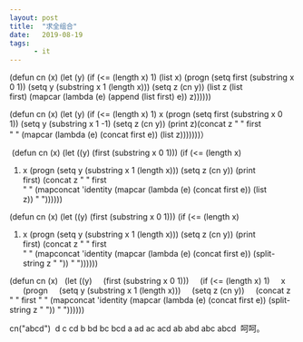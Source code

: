 ```yaml
---
layout: post
title:  "求全组合"
date:   2019-08-19
tags:
      - it
---
```



(defun cn (x) (let (y) (if (\<= (length x) 1) (list x) (progn (setq
first (substring x 0 1)) (setq y (substring x 1 (length x))) (setq z (cn
y)) (list z (list first) (mapcar (lambda (e) (append (list first) e))
z))))))



(defun cn (x) (let (y) (if (\<= (length x) 1) x (progn (setq first
(substring x 0 1)) (setq y (substring x 1 -1) (setq z (cn y)) (print
z)(concat z \" \" first \" \" (mapcar (lambda (e) (concat first
e)) (list z)))))))）



 (defun cn (x) (let ((y) (first (substring x 0 1))) (if (\<= (length x)
1) x (progn (setq y (substring x 1 (length x))) (setq z (cn y)) (print
first) (concat z \" \" first
\" \" (mapconcat \'identity (mapcar (lambda (e) (concat first e)) (list
z)) \" \"))))))



(defun cn (x) (let ((y) (first (substring x 0 1))) (if (\<= (length x)
1) x (progn (setq y (substring x 1 (length x))) (setq z (cn y)) (print
first) (concat z \" \" first
\" \" (mapconcat \'identity (mapcar (lambda (e) (concat first
e)) (split-string z \" \")) \" \"))))))



(defun cn (x)
  (let ((y)
    (first (substring x 0 1)))
    (if (\<= (length x) 1)
    x
      (progn
    (setq y (substring x 1 (length x)))
    (setq z (cn y))
    (concat z \" \" first
\" \" (mapconcat \'identity (mapcar (lambda (e) (concat first
e)) (split-string z \" \")) \" \"))))))

cn(\"abcd\") 
d c cd b bd bc bcd a ad ac acd ab abd abc abcd
 呵呵。 
  



